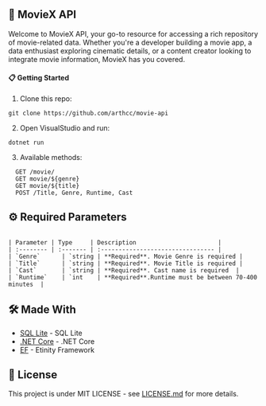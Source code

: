 ## 🚀 MovieX API
Welcome to MovieX API, your go-to resource for accessing a rich repository of movie-related data. Whether you're a developer building a movie app, a data enthusiast exploring cinematic details, or a content creator looking to integrate movie information, MovieX has you covered.

#### 📋 Getting Started

1. Clone this repo:
```
git clone https://github.com/arthcc/movie-api
```

2. Open VisualStudio and run:
```
dotnet run
```
3. Available methods: 
```http
  GET /movie/
  GET movie/${genre}
  GET movie/${title}
  POST /Title, Genre, Runtime, Cast
```
## ⚙️ Required Parameters
```

| Parameter | Type     | Description                       |
| :-------- | :------- | :-------------------------------- |
| `Genre`      | `string | **Required**. Movie Genre is required |
| `Title`      | `string | **Required**. Movie Title is required |
| `Cast`       | `string | **Required**. Cast name is required  |
| `Runtime`    | `int    | **Required**.Runtime must be between 70-400 minutes  |

```
## 🛠️ Made With 


* [SQL Lite](https://www.sqlite.org/index.html) - SQL Lite
* [.NET Core](https://dotnet.microsoft.com) - .NET Core
* [EF](https://learn.microsoft.com/en-us/ef/) - Etinity Framework

 ## 📄 License

This project is under  MIT LICENSE  - see  [LICENSE.md](https://github.com/arthcc/movie-api/blob/master/LICENSE) for more details. 


